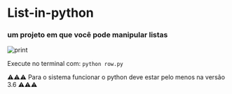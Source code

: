 # List-in-python

### um projeto em que você pode manipular listas 

![print](https://user-images.githubusercontent.com/78317354/120925314-75544c00-c6ae-11eb-8667-45882579f64f.png)

Execute no terminal com: <code>python row.py</code>

⚠️⚠️⚠️ Para o sistema funcionar o python deve estar pelo menos na versão 3.6 ⚠️⚠️⚠️
